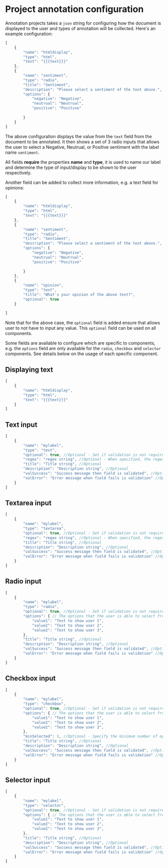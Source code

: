 

# Project annotation configuration

Annotation projects takes a `json` string for configuring how the document is displayed to the user and types of 
annotation will be collected. Here's an example configuration:

```js
[
    {
        "name": "htmldisplay",
        "type": "html",
        "text": "{{{text}}}"
    },
    {
        "name": "sentiment",
        "type": "radio",
        "title": "Sentiment",
        "description": "Please select a sentiment of the text above.",
        "options": {
            "negative": "Negative",
            "neutrual": "Neutrual",
            "positive": "Positive"
            
        }
    }
]
```

The above configuration displays the value from the `text` field from the document to be annotated. It then shows
a set of 3 radio inputs that allows the user to select a Negative, Neutrual, or Positive sentiment with the label
name `sentiment`. 

All fields **require** the properties **name** and **type**, it is used to name our label and determine the type 
of input/display to be shown to the user respectively.

Another field can be added to collect more information, e.g. a text field for opinions:

```js
[
    {
        "name": "htmldisplay",
        "type": "html",
        "text": "{{{text}}}"
    },
    {
        "name": "sentiment",
        "type": "radio",
        "title": "Sentiment",
        "description": "Please select a sentiment of the text above.",
        "options": {
            "negative": "Negative",
            "neutrual": "Neutrual",
            "positive": "Positive"
            
        }
    },
    {
        "name": "opinion",
        "type": "text",
        "title": "What's your opinion of the above text?",
        "optional": true
    }
    
]
```

Note that for the above case, the `optional` field is added ensure that allows user to not have to input any value. 
This `optional` field can be used on all components.

Some fields are available to configure which are specific to components, e.g. the `options` field are only available
for the `radio`, `checkbox` and `selector` components. See details below on the usage of each specific component.

## Displaying text

```js
[
    {
        "name": "htmldisplay",
        "type": "html",
        "text": "{{{text}}}"
    }
]
```

## Text input

```js
[
    {
        "name": "mylabel",
        "type": "text",
        "optional": true, //Optional - Set if validation is not required
        "regex": "regex string", //Optional - When specified, the regex pattern will used to validate the text
        "title": "Title string", //Optional
        "description": "Description string", //Optional
        "valSuccess": "Success message then field is validated", //Optional
        "valError": "Error message when field fails is validation" //Optional
    }
]
```

## Textarea input

```js
[
    {
        "name": "mylabel",
        "type": "textarea",
        "optional": true, //Optional - Set if validation is not required
        "regex": "regex string", //Optional - When specified, the regex pattern will used to validate the text
        "title": "Title string", //Optional
        "description": "Description string", //Optional
        "valSuccess": "Success message then field is validated", //Optional
        "valError": "Error message when field fails is validation" //Optional
    }
]
```

## Radio input

```js
[
    {
        "name": "mylabel",
        "type": "radio",
        "optional": true, //Optional - Set if validation is not required
        "options": { // The options that the user is able to select from
            "value1": "Text to show user 1", 
            "value2": "Text to show user 2",
            "value2": "Text to show user 3",
        },
        "title": "Title string", //Optional
        "description": "Description string", //Optional
        "valSuccess": "Success message then field is validated", //Optional
        "valError": "Error message when field fails is validation" //Optional
    }
]
```

## Checkbox input

```js
[
    {
        "name": "mylabel",
        "type": "checkbox",
        "optional": true, //Optional - Set if validation is not required
        "options": { // The options that the user is able to select from
            "value1": "Text to show user 1", 
            "value2": "Text to show user 2",
            "value2": "Text to show user 3",
        },
        "minSelected": 1, //Optional - Specify the minimum number of options that must be selected
        "title": "Title string", //Optional
        "description": "Description string", //Optional
        "valSuccess": "Success message then field is validated", //Optional
        "valError": "Error message when field fails is validation" //Optional
    }
]
```

## Selector input

```js
[
    {
        "name": "mylabel",
        "type": "selector",
        "optional": true, //Optional - Set if validation is not required
        "options": { // The options that the user is able to select from
            "value1": "Text to show user 1", 
            "value2": "Text to show user 2",
            "value2": "Text to show user 3",
        },
        "title": "Title string", //Optional
        "description": "Description string", //Optional
        "valSuccess": "Success message then field is validated", //Optional
        "valError": "Error message when field fails is validation" //Optional
    }
]
```
